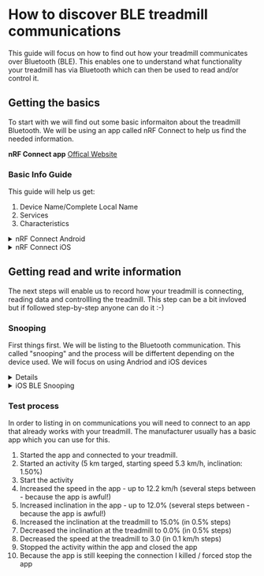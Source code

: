 # How to discover BLE treadmill communications
This guide will focus on how to find out how your treadmill communicates over Bluetooth (BLE). This enables one to understand what functionality your treadmill has via Bluetooth which can then be used to read and/or control it.

## Getting the basics
To start with we will find out some basic informaiton about the treadmill Bluetooth. We will be using an app called nRF Connect to help us find the needed information.

**nRF Connect app**
<a href="https://www.nordicsemi.com/Products/Development-tools/nrf-connect-for-mobile">Offical Website<a/> 

### Basic Info Guide
This guide will help us get:
1. Device Name/Complete Local Name
2. Services
3. Characteristics
<details>
  
  <summary>nRF Connect Android</summary>
  
  1. Install the nRF Connect app <br>
  Note: make sure the treadmill is not connected to any devices or apps.<br>
  2. Click `SCAN`. This will scan all the available Bluetooth devices.<br>
  <br>
  You Should now see your treadmill listed in the device list under the `SCANNER` tab.<br>
  <br>
  3. Click on the device name. Will will expand and provide some more information. You are looking for the following:<br>
  <strong>Complete Local Name<br>
    Service Data<br></strong>
  Take a screen shot of this information.<br>
  <br>
  Next we will find the Characteristics. <br>
  4. Click the `CONNECT` next to your device name.<br>
  You will now be connected to the treadmill via Bluetooth.<br>
  5. Make sure you are on the the `CLIENT` tab at the top.<br>
  6. You will see a number of headings. Open each heading and take note of any containing the word `Characteristics`. <br>
  Take a screen shot of this information.<br>
    
</details>

<details>
  
  <summary>nRF Connect iOS</summary>
  1. Install the nRF Connect app <br>
  Note: make sure the treadmill is not connected to any devices or apps.<br>
  2. Click `SCAN`. This will scan all the available Bluetooth devices.<br>
  3. Find your treadmill in the list and click `CONNECT`.<br>
  You will now be connected to the treadmill via Bluetooth.<br>
  4. Make sure you are on the the `CLIENT` tab at the top.<br>
  5. Coming Soon
  
</details>

## Getting read and write information
The next steps will enable us to record how your treadmill is connecting, reading data and controllling the treadmill. This step can be a bit invloved but if followed step-by-step anyone can do it :-)

### Snooping
First things first. We will be listing to the Bluetooth communication. This called "snooping" and the process will be differtent depending on the device used. We will focus on using Andriod and iOS devices

<details>
  <summary>Android BLE Snooping</summary>
  
1.  Enable developer mode.<br>
Each manufacturer has their own steps to enable this but a quick Google will get you there.<br>
e.g. <a href="https://www.google.com/search?q=samsung+s22+enable+developer+mode">Google Search Example</a><br>
2.  Go to Settings<br>
3.  Go into developer options<br>
4.  Enable the option Enable Bluetooth HCI snoop log<br>
5.  Restart your phone<br>
6.  Next record a predefined communicaiton steps with the treadmill
<a href="https://github.com/AdvancedBLE/Discovering_BLE_Treadmills/blob/main/README.md#test-process">(test process).</a> <br>
7.  Disable the option Enable Bluetooth HCI snoop log<br>
8.  In Developer Options: Bug report->Full report<br>
9.  Once completed a notification will appear at the top of the device. Click on it, share it via e.g. Discord. <br>
10. This zip file will contain the entire report. In the zip file look for the folder called **FS/Data/Log/bt**. This is the folder contains the raw Bluetooth communication.<br>
  
</details>
  
<details>
<summary>iOS BLE Snooping</summary>
  
1.  Coming Soon
  
</details>

### Test process
In order to listing in on communications you will need to connect to an app that already works with your treadmill. The manufacturer usually has a basic app which you can use for this.

1.  Started the app and connected to your treadmill.
2.  Started an activity (5 km targed, starting speed 5.3 km/h, inclination: 1.50%)
3.  Start the activity
4.  Increased the speed in the app - up to 12.2 km/h (several steps between - because the app is awful!)
5.  Increased inclination in the app - up to 12.0% (several steps between - because the app is awful!)
6.  Increased the inclination at the treadmill to 15.0% (in 0.5% steps)
7.  Decreased the inclination at the treadmill to 0.0% (in 0.5% steps)
8.  Decreased the speed at the treadmill to 3.0 (in 0.1 km/h steps)
9.  Stopped the activity within the app and closed the app
10. Because the app is still keeping the connection I killed / forced stop the app
